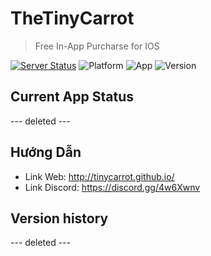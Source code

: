 # TheTinyCarrot
> Free In-App Purcharse for IOS

[![Server Status](https://img.shields.io/badge/Server%20Status-Online-brightgreen.svg)](https://github.com/tinycarrot/tinycarrot)
![Platform](https://img.shields.io/badge/platform-Iphone%20%7C%20Ipad-lightgrey.svg)
![App](https://img.shields.io/badge/VPN%20App-QuantumultX-brightgreen.svg)
![Version](https://img.shields.io/badge/Version-v1.0.6-orange.svg)


## Current App Status
--- deleted ---


## Hướng Dẫn
* Link Web: http://tinycarrot.github.io/
* Link Discord: https://discord.gg/4w6Xwnv
  
## Version history
  --- deleted ---
